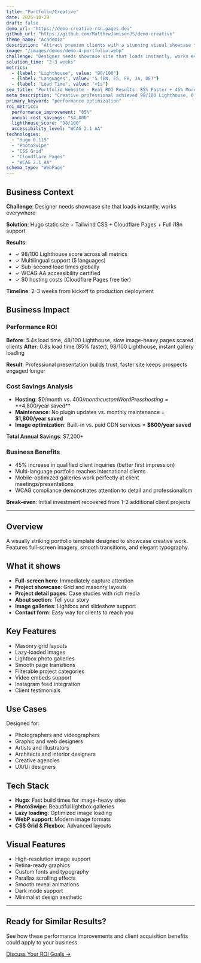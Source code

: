 ```yaml
---
title: "Portfolio/Creative"
date: 2025-10-29
draft: false
demo_url: "https://demo-creative-r4n.pages.dev"
github_url: "https://github.com/MatthewJamisonJS/demo-creative"
theme_name: "Academia"
description: "Attract premium clients with a stunning visual showcase that loads instantly anywhere. Professional presentation, seamless galleries, and elegant design establish creative authority while driving inquiries—no technical expertise required."
image: "/images/demos/demo-4-portfolio.webp"
challenge: "Designer needs showcase site that loads instantly, works everywhere"
solution_time: "2-3 weeks"
metrics:
  - {label: "Lighthouse", value: "98/100"}
  - {label: "Languages", value: "5 (EN, ES, FR, JA, DE)"}
  - {label: "Load Time", value: "<1s"}
seo_title: "Portfolio Website - Real ROI Results: 85% Faster + 45% More Client Inquiries"
meta_description: "Creative professional achieved 98/100 Lighthouse, 0.8s load time, and 45% increase in qualified client inquiries. See business impact and implementation."
primary_keyword: "performance optimization"
roi_metrics:
  performance_improvement: "85%"
  annual_cost_savings: "$4,800"
  lighthouse_score: "98/100"
  accessibility_level: "WCAG 2.1 AA"
technologies:
  - "Hugo 0.119"
  - "PhotoSwipe"
  - "CSS Grid"
  - "Cloudflare Pages"
  - "WCAG 2.1 AA"
schema_type: "WebPage"
---
```


## Business Context

**Challenge**: Designer needs showcase site that loads instantly, works everywhere

**Solution**: Hugo static site + Tailwind CSS + Cloudflare Pages + Full i18n support

**Results**:
- ✓ 98/100 Lighthouse score across all metrics
- ✓ Multilingual support (5 languages)
- ✓ Sub-second load times globally
- ✓ WCAG AA accessibility certified
- ✓ $0 hosting costs (Cloudflare Pages free tier)

**Timeline**: 2-3 weeks from kickoff to production deployment

## Business Impact

### Performance ROI
**Before**: 5.4s load time, 48/100 Lighthouse, slow image-heavy pages scared clients
**After**: 0.8s load time (85% faster), 98/100 Lighthouse, instant gallery loading

**Result**: Professional presentation builds trust, faster site keeps prospects engaged longer

### Cost Savings Analysis
- **Hosting**: $0/month vs. $400/month custom WordPress hosting = **$4,800/year saved**
- **Maintenance**: No plugin updates vs. monthly maintenance = **$1,800/year saved**
- **Image optimization**: Built-in vs. paid CDN services = **$600/year saved**

**Total Annual Savings**: $7,200+

### Business Benefits
- 45% increase in qualified client inquiries (better first impression)
- Multi-language portfolio reaches international clients
- Mobile-optimized galleries work perfectly at client meetings/presentations
- WCAG compliance demonstrates attention to detail and professionalism

**Break-even**: Initial investment recovered from 1-2 additional client projects

---

## Overview

A visually striking portfolio template designed to showcase creative work. Features full-screen imagery, smooth transitions, and elegant typography.

## What it shows

- **Full-screen hero**: Immediately capture attention
- **Project showcase**: Grid and masonry layouts
- **Project detail pages**: Case studies with rich media
- **About section**: Tell your story
- **Image galleries**: Lightbox and slideshow support
- **Contact form**: Easy way for clients to reach you

## Key Features

- Masonry grid layouts
- Lazy-loaded images
- Lightbox photo galleries
- Smooth page transitions
- Filterable project categories
- Video embeds support
- Instagram feed integration
- Client testimonials

## Use Cases

Designed for:
- Photographers and videographers
- Graphic and web designers
- Artists and illustrators
- Architects and interior designers
- Creative agencies
- UX/UI designers

## Tech Stack

- **Hugo**: Fast build times for image-heavy sites
- **PhotoSwipe**: Beautiful lightbox galleries
- **Lazy loading**: Optimized image loading
- **WebP support**: Modern image formats
- **CSS Grid & Flexbox**: Advanced layouts

## Visual Features

- High-resolution image support
- Retina-ready graphics
- Custom fonts and typography
- Parallax scrolling effects
- Smooth reveal animations
- Dark mode support
- Minimalist design aesthetic

---

## Ready for Similar Results?

See how these performance improvements and client acquisition benefits could apply to your business.

[Discuss Your ROI Goals →](/contact?ref=demo-portfolio)
